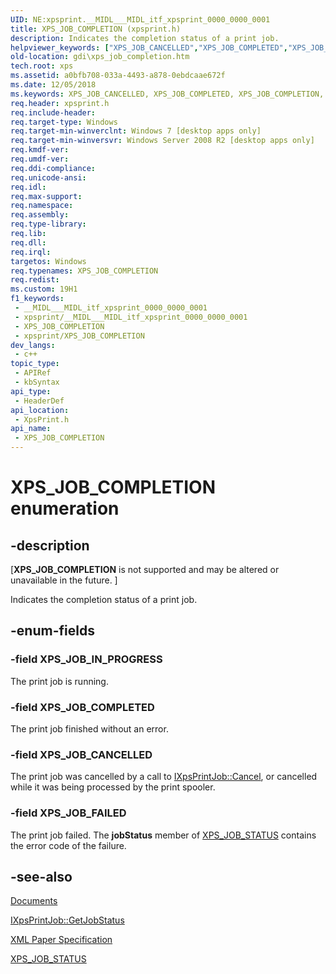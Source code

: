 ```yaml
---
UID: NE:xpsprint.__MIDL___MIDL_itf_xpsprint_0000_0000_0001
title: XPS_JOB_COMPLETION (xpsprint.h)
description: Indicates the completion status of a print job.
helpviewer_keywords: ["XPS_JOB_CANCELLED","XPS_JOB_COMPLETED","XPS_JOB_COMPLETION","XPS_JOB_COMPLETION enumeration [Windows GDI]","XPS_JOB_FAILED","XPS_JOB_IN_PROGRESS","gdi.xps_job_completion","xpsprint/XPS_JOB_CANCELLED","xpsprint/XPS_JOB_COMPLETED","xpsprint/XPS_JOB_COMPLETION","xpsprint/XPS_JOB_FAILED","xpsprint/XPS_JOB_IN_PROGRESS"]
old-location: gdi\xps_job_completion.htm
tech.root: xps
ms.assetid: a0bfb708-033a-4493-a878-0ebdcaae672f
ms.date: 12/05/2018
ms.keywords: XPS_JOB_CANCELLED, XPS_JOB_COMPLETED, XPS_JOB_COMPLETION, XPS_JOB_COMPLETION enumeration [Windows GDI], XPS_JOB_FAILED, XPS_JOB_IN_PROGRESS, gdi.xps_job_completion, xpsprint/XPS_JOB_CANCELLED, xpsprint/XPS_JOB_COMPLETED, xpsprint/XPS_JOB_COMPLETION, xpsprint/XPS_JOB_FAILED, xpsprint/XPS_JOB_IN_PROGRESS
req.header: xpsprint.h
req.include-header: 
req.target-type: Windows
req.target-min-winverclnt: Windows 7 [desktop apps only]
req.target-min-winversvr: Windows Server 2008 R2 [desktop apps only]
req.kmdf-ver: 
req.umdf-ver: 
req.ddi-compliance: 
req.unicode-ansi: 
req.idl: 
req.max-support: 
req.namespace: 
req.assembly: 
req.type-library: 
req.lib: 
req.dll: 
req.irql: 
targetos: Windows
req.typenames: XPS_JOB_COMPLETION
req.redist: 
ms.custom: 19H1
f1_keywords:
 - __MIDL___MIDL_itf_xpsprint_0000_0000_0001
 - xpsprint/__MIDL___MIDL_itf_xpsprint_0000_0000_0001
 - XPS_JOB_COMPLETION
 - xpsprint/XPS_JOB_COMPLETION
dev_langs:
 - c++
topic_type:
 - APIRef
 - kbSyntax
api_type:
 - HeaderDef
api_location:
 - XpsPrint.h
api_name:
 - XPS_JOB_COMPLETION
---
```


# XPS_JOB_COMPLETION enumeration


## -description

<p class="CCE_Message">[<b>XPS_JOB_COMPLETION</b> is not supported and may be altered or unavailable in the future. ]

Indicates the completion status of a print job.

## -enum-fields

### -field XPS_JOB_IN_PROGRESS

The print  job is running.

### -field XPS_JOB_COMPLETED

The print job finished without an error.

### -field XPS_JOB_CANCELLED

The print job was cancelled by a call to <a href="https://docs.microsoft.com/windows/desktop/api/xpsprint/nf-xpsprint-ixpsprintjob-cancel">IXpsPrintJob::Cancel</a>, or cancelled while it was being processed by the  print spooler.

### -field XPS_JOB_FAILED

The print job failed. The <b>jobStatus</b> member of <a href="/windows/win32/api/xpsprint/ns-xpsprint-xps_job_status">XPS_JOB_STATUS</a> contains the error code of the failure.

## -see-also

<a href="https://docs.microsoft.com/previous-versions/windows/desktop/dd316975(v=vs.85)">Documents</a>



<a href="https://docs.microsoft.com/windows/desktop/api/xpsprint/nf-xpsprint-ixpsprintjob-getjobstatus">IXpsPrintJob::GetJobStatus</a>



<a href="https://www.microsoft.com/download/details.aspx?id=11816">XML Paper Specification</a>



<a href="/windows/win32/api/xpsprint/ns-xpsprint-xps_job_status">XPS_JOB_STATUS</a>

